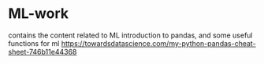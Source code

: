 # ML-work
contains the content related to ML
introduction to pandas, and some useful functions for ml https://towardsdatascience.com/my-python-pandas-cheat-sheet-746b11e44368

